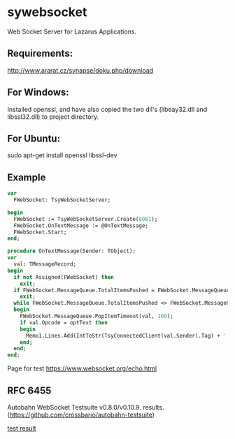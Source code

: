 # sywebsocket
Web Socket Server for Lazarus Applications.

## Requirements:
http://www.ararat.cz/synapse/doku.php/download


## For Windows:
Installed openssl, and have also copied the two dll's (libeay32.dll and libssl32.dll) to project directory.

## For Ubuntu:
sudo apt-get install openssl libssl-dev

## Example
```pascal
var
  FWebSocket: TsyWebSocketServer;  

begin
  FWebSocket := TsyWebSocketServer.Create(8081);
  FWebSocket.OnTextMessage := @OnTextMessage;
  FWebSocket.Start;
end;            

procedure OnTextMessage(Sender: TObject);
var
  val: TMessageRecord;
begin
  if not Assigned(FWebSocket) then
    exit;
  if FWebSocket.MessageQueue.TotalItemsPushed = FWebSocket.MessageQueue.TotalItemsPopped then
    exit;
  while FWebSocket.MessageQueue.TotalItemsPushed <> FWebSocket.MessageQueue.TotalItemsPopped do
  begin
    FWebSocket.MessageQueue.PopItemTimeout(val, 100);
    if val.Opcode = optText then
    begin
      Memo1.Lines.Add(IntToStr(TsyConnectedClient(val.Sender).Tag) + ': ' + val.Message);
    end;
  end;
end;   
```

Page for test https://www.websocket.org/echo.html


## RFC 6455
Autobahn WebSocket Testsuite v0.8.0/v0.10.9. results. (https://github.com/crossbario/autobahn-testsuite)

[test result](http://syware.ru/html_result/)
